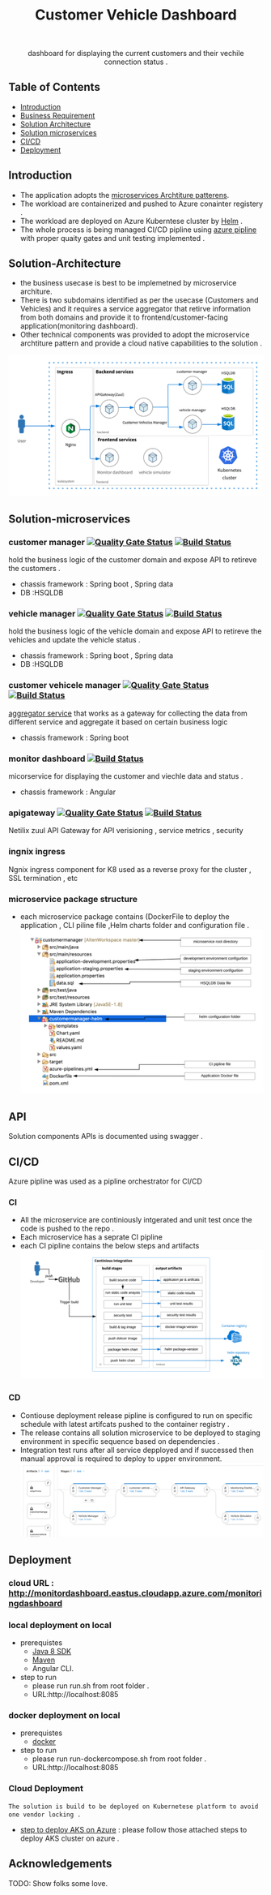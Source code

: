 <h1 align="center"> Customer Vehicle Dashboard </h1> <br>

<p align="center">
  dashboard for displaying the  current customers and their vechile connection status . 
</p>


## Table of Contents

- [Introduction](#introduction)
- [Business Requirement](alten-challenge.txt)
- [Solution Architecture](#solution-architecture)
- [Solution microservices](#solution-microservices)
- [CI/CD](#CICD)
- [Deployment](#deployment)


## Introduction

  * The application adopts the [microservices Archtiture patterens](https://microservices.io/patterns/microservices.html).
  * The workload are containerized and pushed to Azure conainter registery .
  * The workload are deployed on Azure Kuberntese cluster by [Helm](https://helm.sh/) .
  * The whole process is being managed CI/CD pipline using [azure pipline](https://azure.microsoft.com/en-us/services/devops/pipelines/) with proper quaity gates and unit testing implemented .

## Solution-Architecture
* the business usecase is best to be implemetned by microservice architure.
* There is two subdomains identified as per the usecase (Customers and Vehicles) and it requires a service aggregator that retirve information from both domains and provide it to frontend/customer-facing application(monitoring dashboard).
* Other technical components was provided to adopt the microservice archtiture pattern and provide a cloud native capabilities to the solution .

![alt text](https://raw.githubusercontent.com/ahmetwaly/vehicles-dashboard/master/solution-architecture.png)
## Solution-microservices
### customer manager [![Quality Gate Status](https://sonarcloud.io/api/project_badges/measure?project=se.alten%3Acustomermangaer&metric=alert_status)](https://sonarcloud.io/dashboard?id=se.alten%3Acustomermangaer) [![Build Status](https://dev.azure.com/altenchallenge/vehicles-dashboard/_apis/build/status/customer%20manager?branchName=master)](https://dev.azure.com/altenchallenge/vehicles-dashboard/_build/latest?definitionId=2&branchName=master)

hold the business logic of the customer domain and expose API to retireve the customers .
* chassis framework : Spring boot , Spring data 
* DB :HSQLDB

### vehicle manager [![Quality Gate Status](https://sonarcloud.io/api/project_badges/measure?project=se.alten%3Avehiclemanager&metric=alert_status)](https://sonarcloud.io/dashboard?id=se.alten%3Avehiclemanager) [![Build Status](https://dev.azure.com/altenchallenge/vehicles-dashboard/_apis/build/status/vehicle%20manager?branchName=master)](https://dev.azure.com/altenchallenge/vehicles-dashboard/_build/latest?definitionId=4&branchName=master)
hold the business logic of the vehicle domain and expose API to retireve the vehicles and update the vehicle status .
* chassis framework : Spring boot , Spring data 
* DB :HSQLDB

### customer vehicele manager [![Quality Gate Status](https://sonarcloud.io/api/project_badges/measure?project=se.alten%3Acustomervehiclesmanager&metric=alert_status)](https://sonarcloud.io/dashboard?id=se.alten%3Acustomervehiclesmanager) [![Build Status](https://dev.azure.com/altenchallenge/vehicles-dashboard/_apis/build/status/customer%20vehicles%20manager?branchName=master)](https://dev.azure.com/altenchallenge/vehicles-dashboard/_build/latest?definitionId=5&branchName=master)
[aggregator service](https://microservices.io/patterns/apigateway.html) that works as a gateway for collecting the data from different service and aggregate it based on certain business logic
* chassis framework : Spring boot 

### monitor dashboard [![Build Status](https://dev.azure.com/altenchallenge/vehicles-dashboard/_apis/build/status/monitoring%20dashboard?branchName=master)](https://dev.azure.com/altenchallenge/vehicles-dashboard/_build/latest?definitionId=8&branchName=master) 
 micorservice for  displaying the customer and viechle data and status . 
 * chassis framework : Angular 
 
### apigateway [![Quality Gate Status](https://sonarcloud.io/api/project_badges/measure?project=se.alten%3Aapigateway&metric=alert_status)](https://sonarcloud.io/dashboard?id=se.alten%3Aapigateway) [![Build Status](https://dev.azure.com/altenchallenge/vehicles-dashboard/_apis/build/status/apigateway?branchName=master)](https://dev.azure.com/altenchallenge/vehicles-dashboard/_build/latest?definitionId=1&branchName=master)
Netilix zuul API Gateway for API verisioning , service metrics , security 
### ingnix ingress 
Ngnix ingress component for K8 used as a reverse proxy for the cluster , SSL termination , etc

### microservice package structure 
* each microservice package contains (DockerFile to deploy the application , CLI piline file ,Helm charts folder and configuration file .
![alt text](https://raw.githubusercontent.com/ahmetwaly/vehicles-dashboard/master/package-structure.png)

## API
Solution components APIs is documented using swagger .

## CI/CD
Azure pipline was used as a pipline orchestrator for CI/CD 

### CI 
* All the microservice are continiously intgerated and unit test once the code is pushed to the repo .
* Each microservice has a seprate CI pipline 
* each CI pipline contains the below steps and artifacts 
![alt text](https://raw.githubusercontent.com/ahmetwaly/vehicles-dashboard/master/CI-Diagram.png)

### CD  
* Contiouse deployment release pipline is configured to run on specific schedule with latest artifcats pushed to the container registry .
* The release contains all solution microservice to be deployed to staging environment in specific sequence based on dependencies . 
* Integration test runs after all service depployed and if successed then manual approval is required to deploy to upper environment.
![alt text](https://raw.githubusercontent.com/ahmetwaly/vehicles-dashboard/master/realse-pipline.png)

## Deployment

### cloud URL : http://monitordashboard.eastus.cloudapp.azure.com/monitoringdashboard

### local deployment on local 
 * prerequistes 
    * [Java 8 SDK](http://www.oracle.com/technetwork/java/javase/downloads/jdk8-downloads-2133151.html)
    * [Maven](https://maven.apache.org/download.cgi)
    * Angular CLI.
  * step to run 
    * please run run.sh from root folder .
    * URL:http://localhost:8085
 
### docker deployment on local 
 * prerequistes 
   * [docker](https://www.docker.com/get-docker)
  * step to run 
    * please run run-dockercompose.sh from root folder .
    * URL:http://localhost:8085

### Cloud Deployment 
    The solution is build to be deployed on Kubernetese platform to avoid one vendor locking .  
* [step to deploy AKS on Azure](deployment.md) : please follow those attached steps to deploy AKS cluster on azure .


## Acknowledgements
TODO: Show folks some love.
